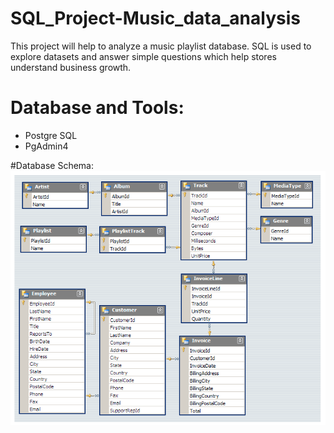 # SQL_Project-Music_data_analysis

This project will help to analyze a music playlist database. SQL is used to explore datasets and answer simple questions which help stores understand business growth.

# Database and Tools:

- Postgre SQL
- PgAdmin4

#Database Schema:
![Music Store Database Schema](https://github.com/KiranParihar/SQL_Project-Music_data_analysis/blob/main/Music_Database_Schema.png)


